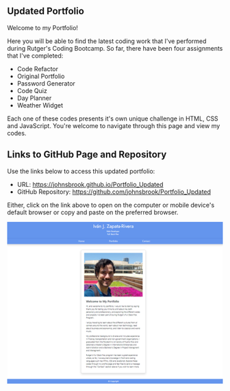 ## Updated Portfolio

Welcome to my Portfolio! 

Here you will be able to find the latest coding work that I've performed during Rutger's Coding Bootcamp. So far, there have been four assignments that I've completed: 

* Code Refactor
* Original Portfolio
* Password Generator
* Code Quiz
* Day Planner
* Weather Widget

Each one of these codes presents it's own unique challenge in HTML, CSS and JavaScript. You're welcome to navigate through this page and view my codes.


## Links to GitHub Page and Repository

Use the links below to access this updated portfolio:

* URL: https://johnsbrook.github.io/Portfolio_Updated
* GitHub Repository: https://github.com/johnsbrook/Portfolio_Updated 

Either, click on the link above to open on the computer or mobile device's default browser or copy and paste on the preferred browser. 


![Getting Started](assets/images/screenshot.png)